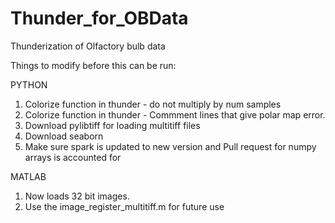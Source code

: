 Thunder_for_OBData
==================

Thunderization of Olfactory bulb data



Things to modify before this can be run:

PYTHON
1. Colorize function in thunder - do not multiply by num samples
2. Colorize function in thunder - Commment lines that give polar map error.
2. Download pylibtiff for loading multitiff files
3. Download seaborn
4. Make sure spark is updated to new version and Pull request for numpy arrays is accounted for

MATLAB
1. Now loads 32 bit images. 
2. Use the image_register_multitiff.m for future use


